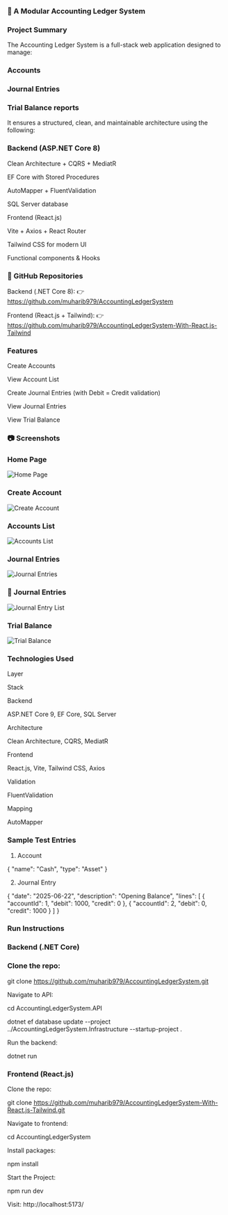 ### 💼 A Modular Accounting Ledger System 
### Project Summary

The Accounting Ledger System is a full-stack web application designed to manage:

### Accounts

### Journal Entries

### Trial Balance reports

It ensures a structured, clean, and maintainable architecture using the following:

### Backend (ASP.NET Core 8)

Clean Architecture + CQRS + MediatR

EF Core with Stored Procedures

AutoMapper + FluentValidation

SQL Server database

 Frontend (React.js)

Vite + Axios + React Router

Tailwind CSS for modern UI

Functional components & Hooks

### 🔗  GitHub Repositories

Backend (.NET Core 8):
👉 https://github.com/muharib979/AccountingLedgerSystem

Frontend (React.js + Tailwind):
👉 https://github.com/muharib979/AccountingLedgerSystem-With-React.js-Tailwind

###  Features

Create Accounts

View Account List

Create Journal Entries (with Debit = Credit validation)

View Journal Entries

View Trial Balance


### 📷 Screenshots

### Home Page

![Home Page](https://raw.githubusercontent.com/muharib979/AccountingLedgerSystem-With-React.js-Tailwind/main/AccountingLedgerSystem/screenshots/Home.png)


### Create Account
![Create Account](https://raw.githubusercontent.com/muharib979/AccountingLedgerSystem-With-React.js-Tailwind/main/AccountingLedgerSystem/screenshots/create-account.png)
### Accounts List
![Accounts List](https://raw.githubusercontent.com/muharib979/AccountingLedgerSystem-With-React.js-Tailwind/main/AccountingLedgerSystem/screenshots/account-list.png)

### Journal Entries
![Journal Entries](https://raw.githubusercontent.com/muharib979/AccountingLedgerSystem-With-React.js-Tailwind/main/AccountingLedgerSystem/screenshots/journal-entries.png)

### 📄 Journal Entries
![Journal Entry List](https://raw.githubusercontent.com/muharib979/AccountingLedgerSystem-With-React.js-Tailwind/main/AccountingLedgerSystem/screenshots/journalEntry-list.png)


### Trial Balance
![Trial Balance](https://raw.githubusercontent.com/muharib979/AccountingLedgerSystem-With-React.js-Tailwind/main/AccountingLedgerSystem/screenshots/trial-balance.png)



### Technologies Used

Layer

Stack

Backend

ASP.NET Core 9, EF Core, SQL Server

Architecture

Clean Architecture, CQRS, MediatR

Frontend

React.js, Vite, Tailwind CSS, Axios

Validation

FluentValidation

Mapping

AutoMapper


###  Sample Test Entries

1. Account

{
  "name": "Cash",
  "type": "Asset"
}

2. Journal Entry

{
  "date": "2025-06-22",
  "description": "Opening Balance",
  "lines": [
    { "accountId": 1, "debit": 1000, "credit": 0 },
    { "accountId": 2, "debit": 0, "credit": 1000 }
  ]
}

###  Run Instructions

###   Backend (.NET Core)

###  Clone the repo:

git clone https://github.com/muharib979/AccountingLedgerSystem.git

Navigate to API:

cd AccountingLedgerSystem.API

dotnet ef database update --project ../AccountingLedgerSystem.Infrastructure --startup-project .

Run the backend:

dotnet run

###   Frontend (React.js)

Clone the repo:

git clone https://github.com/muharib979/AccountingLedgerSystem-With-React.js-Tailwind.git


Navigate to frontend:

cd AccountingLedgerSystem

Install packages:

npm install

Start the Project:

npm run dev

Visit: http://localhost:5173/




